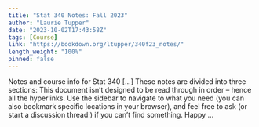 ```yaml
---
title: "Stat 340 Notes: Fall 2023"
author: "Laurie Tupper"
date: "2023-10-02T17:43:58Z"
tags: [Course]
link: "https://bookdown.org/ltupper/340f23_notes/"
length_weight: "100%"
pinned: false
---
```


Notes and course info for Stat 340 [...] These notes are divided into three sections: This document isn’t designed to be read through in order – hence all the hyperlinks. Use the sidebar to navigate to what you need (you can also bookmark specific locations in your browser), and feel free to ask (or start a discussion thread!) if you can’t find something. Happy ...
